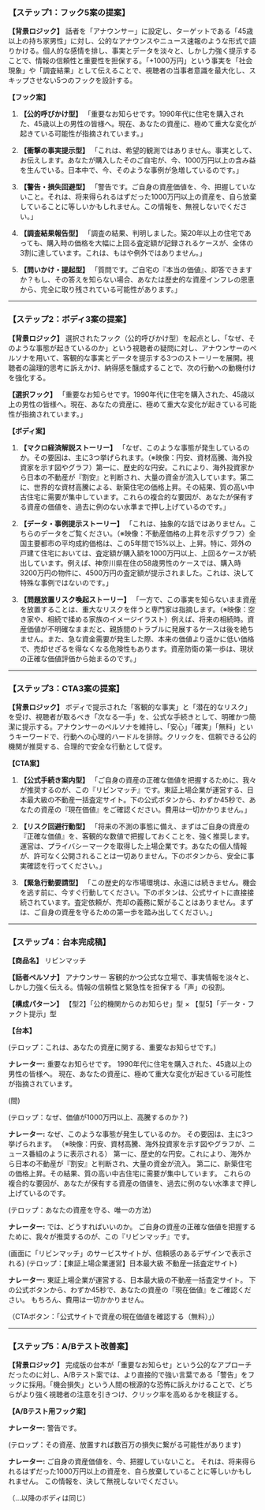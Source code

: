 ### **【ステップ1：フック5案の提案】**

**【背景ロジック】**
話者を「アナウンサー」に設定し、ターゲットである「45歳以上の持ち家男性」に対し、公的なアナウンスやニュース速報のような形式で語りかける。個人的な感情を排し、事実とデータを淡々と、しかし力強く提示することで、情報の信頼性と重要性を担保する。「+1000万円」という事実を「社会現象」や「調査結果」として伝えることで、視聴者の当事者意識を最大化し、スキップさせない5つのフックを設計する。

**【フック案】**

1.  **【公的呼びかけ型】**
    「重要なお知らせです。1990年代に住宅を購入された、45歳以上の男性の皆様へ。現在、あなたの資産に、極めて重大な変化が起きている可能性が指摘されています。」

2.  **【衝撃の事実提示型】**
    「これは、希望的観測ではありません。事実として、お伝えします。あなたが購入したそのご自宅が、今、1000万円以上の含み益を生んでいる。日本中で、今、そのような事例が急増しているのです。」

3.  **【警告・損失回避型】**
    「警告です。ご自身の資産価値を、今、把握していないこと。それは、将来得られるはずだった1000万円以上の資産を、自ら放棄していることに等しいかもしれません。この情報を、無視しないでください。」

4.  **【調査結果報告型】**
    「調査の結果、判明しました。築20年以上の住宅であっても、購入時の価格を大幅に上回る査定額が記録されるケースが、全体の3割に達しています。これは、もはや例外ではありません。」

5.  **【問いかけ・提起型】**
    「質問です。ご自宅の『本当の価値』、即答できますか？もし、その答えを知らない場合、あなたは歴史的な資産インフレの恩恵から、完全に取り残されている可能性があります。」

---

### **【ステップ2：ボディ3案の提案】**

**【背景ロジック】**
選択されたフック（公的呼びかけ型）を起点とし、「なぜ、そのような事態が起きているのか」という視聴者の疑問に対し、アナウンサーのペルソナを用いて、客観的な事実とデータを提示する3つのストーリーを展開。視聴者の論理的思考に訴えかけ、納得感を醸成することで、次の行動への動機付けを強化する。

**【選択フック】**
「重要なお知らせです。1990年代に住宅を購入された、45歳以上の男性の皆様へ。現在、あなたの資産に、極めて重大な変化が起きている可能性が指摘されています。」

**【ボディ案】**

1.  **【マクロ経済解説ストーリー】**
    「なぜ、このような事態が発生しているのか。その要因は、主に3つ挙げられます。（※映像：円安、資材高騰、海外投資家を示す図やグラフ）第一に、歴史的な円安。これにより、海外投資家から日本の不動産が『割安』と判断され、大量の資金が流入しています。第二に、世界的な資材高騰による、新築住宅の価格上昇。その結果、質の高い中古住宅に需要が集中しています。これらの複合的な要因が、あなたが保有する資産の価値を、過去に例のない水準まで押し上げているのです。」

2.  **【データ・事例提示ストーリー】**
    「これは、抽象的な話ではありません。こちらのデータをご覧ください。（※映像：不動産価格の上昇を示すグラフ）全国主要都市の平均成約価格は、この5年間で15%以上、上昇。特に、郊外の戸建て住宅においては、査定額が購入額を1000万円以上、上回るケースが続出しています。例えば、神奈川県在住の58歳男性のケースでは、購入時3200万円の物件に、4500万円の査定額が提示されました。これは、決して特殊な事例ではないのです。」

3.  **【問題放置リスク喚起ストーリー】**
    「一方で、この事実を知らないまま資産を放置することは、重大なリスクを伴うと専門家は指摘します。（※映像：空き家や、相続で揉める家族のイメージイラスト）例えば、将来の相続時。資産価値が不明確なままだと、親族間のトラブルに発展するケースは後を絶ちません。また、急な資金需要が発生した際、本来の価値より遥かに低い価格で、売却せざるを得なくなる危険性もあります。資産防衛の第一歩は、現状の正確な価値評価から始まるのです。」

---

### **【ステップ3：CTA3案の提案】**

**【背景ロジック】**
ボディで提示された「客観的な事実」と「潜在的なリスク」を受け、視聴者が取るべき「次なる一手」を、公式な手続きとして、明確かつ簡潔に提示する。アナウンサーのペルソナを維持し、「安心」「確実」「無料」というキーワードで、行動への心理的ハードルを排除。クリックを、信頼できる公的機関が推奨する、合理的で安全な行動として促す。

**【CTA案】**

1.  **【公式手続き案内型】**
    「ご自身の資産の正確な価値を把握するために、我々が推奨するのが、この『リビンマッチ』です。東証上場企業が運営する、日本最大級の不動産一括査定サイト。下の公式ボタンから、わずか45秒で、あなたの資産の『現在価値』をご確認ください。費用は一切かかりません。」

2.  **【リスク回避行動型】**
    「将来の不測の事態に備え、まずはご自身の資産の『正確な価値』を、客観的な数値で把握しておくことを、強く推奨します。運営は、プライバシーマークを取得した上場企業です。あなたの個人情報が、許可なく公開されることは一切ありません。下のボタンから、安全に事実確認を行ってください。」

3.  **【緊急行動要請型】**
    「この歴史的な市場環境は、永遠には続きません。機会を逃す前に、今すぐ行動してください。下のボタンは、公式サイトに直接接続されています。査定依頼が、売却の義務に繋がることはありません。まずは、ご自身の資産を守るための第一歩を踏み出してください。」

---

### **【ステップ4：台本完成稿】**

**【商品名】**
リビンマッチ

**【話者ペルソナ】**
アナウンサー
客観的かつ公式な立場で、事実情報を淡々と、しかし力強く伝える。情報の信頼性と緊急性を担保する「声」の役割。

**【構成パターン】**
【型2】「公的機関からのお知らせ」型 × 【型5】「データ・ファクト提示」型

**【台本】**

(テロップ：これは、あなたの資産に関する、重要なお知らせです。)

**ナレーター:**
重要なお知らせです。
1990年代に住宅を購入された、45歳以上の男性の皆様へ。
現在、あなたの資産に、極めて重大な変化が起きている可能性が指摘されています。

(間)

(テロップ：なぜ、価値が1000万円以上、高騰するのか？)

**ナレーター:**
なぜ、このような事態が発生しているのか。
その要因は、主に3つ挙げられます。
（※映像：円安、資材高騰、海外投資家を示す図やグラフが、ニュース番組のように表示される）
第一に、歴史的な円安。これにより、海外から日本の不動産が『割安』と判断され、大量の資金が流入。
第二に、新築住宅の価格上昇。その結果、質の高い中古住宅に需要が集中しています。
これらの複合的な要因が、あなたが保有する資産の価値を、過去に例のない水準まで押し上げているのです。

(テロップ：あなたの資産を守る、唯一の方法)

**ナレーター:**
では、どうすればいいのか。
ご自身の資産の正確な価値を把握するために、我々が推奨するのが、この『リビンマッチ』です。

(画面に「リビンマッチ」のサービスサイトが、信頼感のあるデザインで表示される)
(テロップ：【東証上場企業運営】日本最大級 不動産一括査定サイト)

**ナレーター:**
東証上場企業が運営する、日本最大級の不動産一括査定サイト。
下の公式ボタンから、わずか45秒で、あなたの資産の『現在価値』をご確認ください。
もちろん、費用は一切かかりません。

（CTAボタン：「公式サイトで資産の現在価値を確認する（無料）」）

---

### **【ステップ5：A/Bテスト改善案】**

**【背景ロジック】**
完成版の台本が「重要なお知らせ」という公的なアプローチだったのに対し、A/Bテスト案では、より直接的で強い言葉である「警告」をフックに採用。「機会損失」という人間の根源的な恐怖に訴えかけることで、どちらがより強く視聴者の注意を引きつけ、クリック率を高めるかを検証する。

**【A/Bテスト用フック案】**

**ナレーター:**
警告です。

(テロップ：その資産、放置すれば数百万の損失に繋がる可能性があります)

**ナレーター:**
ご自身の資産価値を、今、把握していないこと。
それは、将来得られるはずだった1000万円以上の資産を、自ら放棄していることに等しいかもしれません。
この情報を、決して無視しないでください。

（…以降のボディは同じ） 